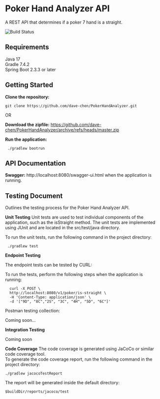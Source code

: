 


# Poker Hand Analyzer API

A REST API that determines if a poker 7 hand is a straight.

![Build Status](https://app.travis-ci.com/dave-chen/PokerHandAnalyzer.svg?branch=master)

## Requirements

Java 17  
Gradle 7.4.2  
Spring Boot 2.3.3 or later

## Getting Started

**Clone the repository:**

    git clone https://github.com/dave-chen/PokerHandAnalyzer.git  


OR

**Download the zipfile:**
https://github.com/dave-chen/PokerHandAnalyzer/archive/refs/heads/master.zip


**Run the application:**

     ./gradlew bootrun


## API Documentation

**Swagger:**
http://localhost:8080/swagger-ui.html when the application is running.


## Testing Document

Outlines the testing process for the Poker Hand Analyzer API.

**Unit Testing**
Unit tests are used to test individual components of the application, such as the isStraight method. The unit tests are implemented using JUnit and are located in the src/test/java directory.

To run the unit tests, run the following command in the project directory:

     ./gradlew test

**Endpoint Testing**

The endpoint tests can be tested by CURL:

To run the  tests, perform the following steps when the application is running:

      curl -X POST \
      http://localhost:8080/v1/poker/is-straight \
      -H 'Content-Type: application/json' \
      -d '["9D", "8C","2S", "3C", "4H", "5D", "6C"]'

Postman testing collection:

Coming soon...


**Integration Testing**

Coming soon

**Code Coverage**
The code coverage is generated using JaCoCo or similar code coverage tool.    
To generate the code coverage report, run the following command in the project directory:

    ./gradlew jacocoTestReport

The report will be generated inside the default directory:

    $buildDir/reports/jacoco/test
